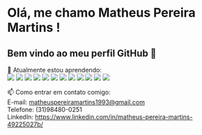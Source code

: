 # Olá, me chamo Matheus Pereira Martins ! 
## Bem vindo ao meu perfil GitHub 👋


 🌱 Atualmente estou aprendendo: </br>
   <img loading="lazy" src="https://img.shields.io/badge/javascript-%23323330.svg?style=for-the-badge&logo=javascript&logoColor=%23F7DF1E"/>
   <img loading="lazy" src="https://img.shields.io/badge/html5-%23E34F26.svg?style=for-the-badge&logo=html5&logoColor=white"/>
   <img loading="lazy" src="https://img.shields.io/badge/css3-%231572B6.svg?style=for-the-badge&logo=css3&logoColor=white"/>
   <img loading="lazy" src="https://img.shields.io/badge/node.js-6DA55F?style=for-the-badge&logo=node.js&logoColor=white"/>
   <img loading="lazy" src="https://img.shields.io/badge/react-%2320232a.svg?style=for-the-badge&logo=react&logoColor=%2361DAFB"/>
   <img loading="lazy" src="https://img.shields.io/badge/MongoDB-%234ea94b.svg?style=for-the-badge&logo=mongodb&logoColor=white"/>
   <img loading="lazy" src="https://img.shields.io/badge/postgres-%23316192.svg?style=for-the-badge&logo=postgresql&logoColor=white"/>
   <img loading="lazy" src="https://img.shields.io/badge/python-3670A0?style=for-the-badge&logo=python&logoColor=ffdd54"/>
   <img loading="lazy" src="https://img.shields.io/badge/c%23-%23239120.svg?style=for-the-badge&logo=c-sharp&logoColor=white"/>
   <img loading="lazy" src="https://img.shields.io/badge/java-%23ED8B00.svg?style=for-the-badge&logo=openjdk&logoColor=white"/>
   <img loading="lazy" src="https://img.shields.io/badge/bootstrap-%238511FA.svg?style=for-the-badge&logo=bootstrap&logoColor=white"/>
   <img loading="lazy" src="https://img.shields.io/badge/express.js-%23404d59.svg?style=for-the-badge&logo=express&logoColor=%2361DAFB"/>
 
   
   

 📫 Como entrar em contato comigo: </br>
 E-mail: matheuspereiramartins1993@gmail.com </br>
 Telefone: (31)98480-0251 </br> 
 LinkedIn: https://www.linkedin.com/in/matheus-pereira-martins-49225027b/



<!--
**matheuspereiramartinscd/matheuspereiramartinscd** is a ✨ _special_ ✨ repository because its `README.md` (this file) appears on your GitHub profile.

Here are some ideas to get you started:

- 🔭 I’m currently working on ...
- 🌱 I’m currently learning ...
- 👯 I’m looking to collaborate on ...
- 🤔 I’m looking for help with ...
- 💬 Ask me about ...
- 📫 How to reach me: ...
- 😄 Pronouns: ...
- ⚡ Fun fact: ...
-->
